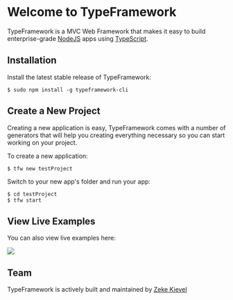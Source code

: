 # Welcome to TypeFramework

TypeFramework is a MVC Web Framework that makes it easy to build enterprise-grade [NodeJS](http://nodejs.org) apps using [TypeScript](http://www.typescriptlang.org).

## Installation

Install the latest stable release of TypeFramework:

    $ sudo npm install -g typeframework-cli

## Create a New Project

Creating a new application is easy, TypeFramework comes with a number of generators that will help you creating everything necessary so you can start working on your project.

To create a new application:

    $ tfw new testProject

Switch to your new app's folder and run your app:

    $ cd testProject
    $ tfw start

## View Live Examples

You can also view live examples here:

<a href="https://runnable.com/typeframework" target="_blank"><img src="https://runnable.com/external/styles/assets/runnablebtn.png"></a>

## Team

TypeFramework is actively built and maintained by [Zeke Kievel](https://github.com/zekelevu)
